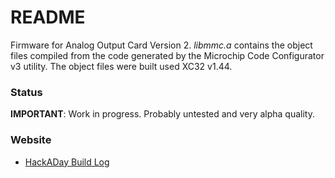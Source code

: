 README
======
Firmware for Analog Output Card Version 2. _libmmc.a_ contains the object files compiled from the code generated by the Microchip Code Configurator v3 utility. The object files were built used XC32 v1.44. 

### Status
**IMPORTANT**: Work in progress. Probably untested and very alpha quality.

### Website
 * [HackADay Build Log](https://hackaday.io/project/1436-aquapic-aquarium-controller)
